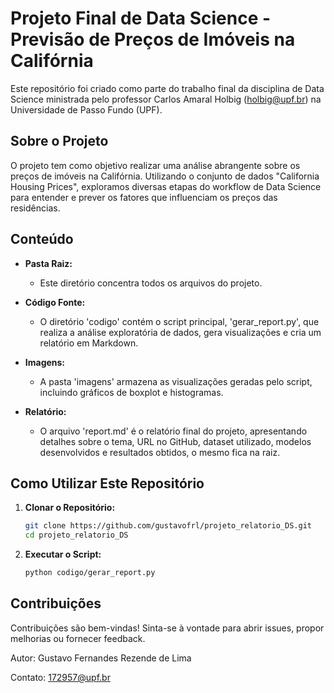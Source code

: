 # Projeto Final de Data Science - Previsão de Preços de Imóveis na Califórnia

Este repositório foi criado como parte do trabalho final da disciplina de Data Science ministrada pelo professor Carlos Amaral Holbig (holbig@upf.br) na Universidade de Passo Fundo (UPF).

## Sobre o Projeto

O projeto tem como objetivo realizar uma análise abrangente sobre os preços de imóveis na Califórnia. Utilizando o conjunto de dados "California Housing Prices", exploramos diversas etapas do workflow de Data Science para entender e prever os fatores que influenciam os preços das residências.

## Conteúdo

- **Pasta Raiz:**
  - Este diretório concentra todos os arquivos do projeto.

- **Código Fonte:**
  - O diretório 'codigo' contém o script principal, 'gerar_report.py', que realiza a análise exploratória de dados, gera visualizações e cria um relatório em Markdown.

- **Imagens:**
  - A pasta 'imagens' armazena as visualizações geradas pelo script, incluindo gráficos de boxplot e histogramas.

- **Relatório:**
  - O arquivo 'report.md' é o relatório final do projeto, apresentando detalhes sobre o tema, URL no GitHub, dataset utilizado, modelos desenvolvidos e resultados obtidos, o mesmo fica na raiz.

## Como Utilizar Este Repositório

1. **Clonar o Repositório:**
   ```bash
   git clone https://github.com/gustavofrl/projeto_relatorio_DS.git
   cd projeto_relatorio_DS

1. **Executar o Script:**
   ```bash
   python codigo/gerar_report.py

## Contribuições

Contribuições são bem-vindas! Sinta-se à vontade para abrir issues, propor melhorias ou fornecer feedback.

Autor:
Gustavo Fernandes Rezende de Lima

Contato:
172957@upf.br
